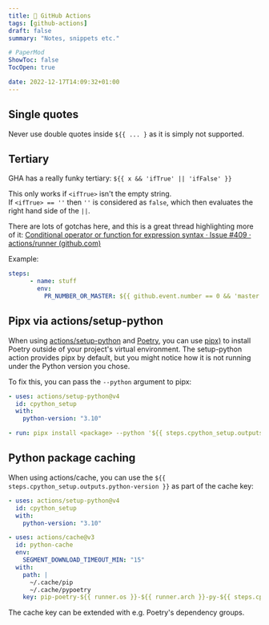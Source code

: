 ```yaml
---
title: 🎸 GitHub Actions
tags: [github-actions]
draft: false
summary: "Notes, snippets etc."

# PaperMod
ShowToc: false
TocOpen: true

date: 2022-12-17T14:09:32+01:00
---
```


## Single quotes

Never use double quotes inside `${{ ... }` as it is simply not supported.

## Tertiary

GHA has a really funky tertiary: `${{ x && 'ifTrue' || 'ifFalse' }}`

This only works if `<ifTrue>` isn't the empty string. If `<ifTrue> == ''` then `''` is considered as `false`, which then evaluates the right hand side of the `||`.

There are lots of gotchas here, and this is a great thread highlighting more of it: [Conditional operator or function for expression syntax · Issue #409 · actions/runner (github.com)](https://github.com/actions/runner/issues/409)

Example:

```yaml
steps:
      - name: stuff
        env:
          PR_NUMBER_OR_MASTER: ${{ github.event.number == 0 && 'master' ||  format('pr-{0}', github.event.number)  }}
```

## Pipx via actions/setup-python

When using [actions/setup-python](https://github.com/actions/setup-python) and [Poetry](https://github.com/python-poetry/poetry), you can use [pipx)](https://github.com/pypa/pipx) to install Poetry outside of your project's virtual environment. The setup-python action provides pipx by default, but you might notice how it is not running under the Python version you chose.

To fix this, you can pass the `--python` argument to pipx:

```yaml
- uses: actions/setup-python@v4
  id: cpython_setup
  with:
    python-version: "3.10"

- run: pipx install <package> --python '${{ steps.cpython_setup.outputs.python-path }}'
```

## Python package caching

When using actions/cache, you can use the `${{ steps.cpython_setup.outputs.python-version }}` as part of the cache key:

```yaml
- uses: actions/setup-python@v4
  id: cpython_setup
  with:
    python-version: "3.10"

- uses: actions/cache@v3
  id: python-cache
  env:
    SEGMENT_DOWNLOAD_TIMEOUT_MIN: "15"
  with:
    path: |
      ~/.cache/pip
      ~/.cache/pypoetry
    key: pip-poetry-${{ runner.os }}-${{ runner.arch }}-py-${{ steps.cpython_setup.outputs.python-version }}-${{ hashFiles('poetry.lock') }}
```

The cache key can be extended with e.g. Poetry's dependency groups.
